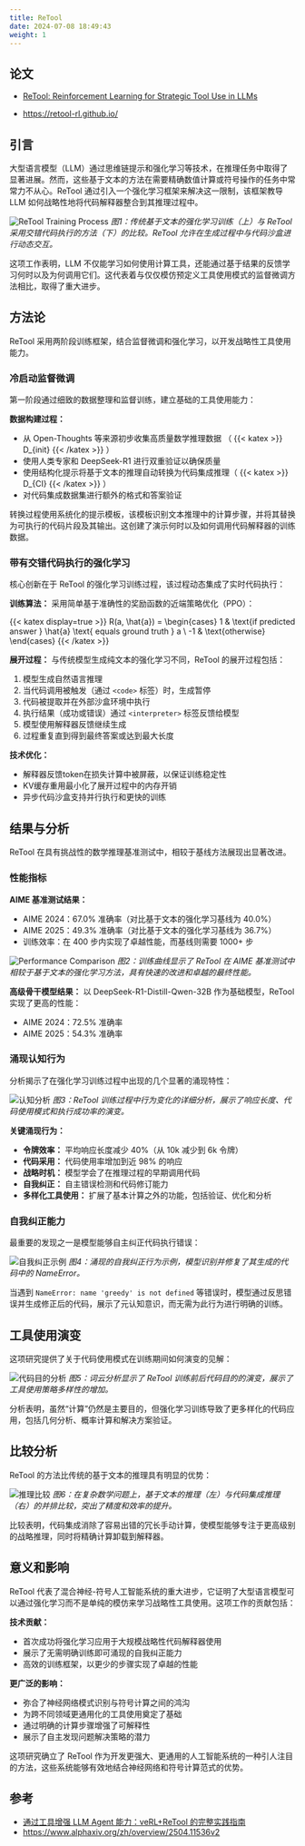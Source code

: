 ```yaml
---
title: ReTool
date: 2024-07-08 18:49:43
weight: 1
---
```



## 论文
+ [ReTool: Reinforcement Learning for Strategic Tool Use in LLMs](https://arxiv.org/pdf/2504.11536v2)

+ https://retool-rl.github.io/



## 引言

大型语言模型（LLM）通过思维链提示和强化学习等技术，在推理任务中取得了显著进展。然而，这些基于文本的方法在需要精确数值计算或符号操作的任务中常常力不从心。ReTool 通过引入一个强化学习框架来解决这一限制，该框架教导 LLM 如何战略性地将代码解释器整合到其推理过程中。

![ReTool Training Process](https://paper-assets.alphaxiv.org/figures/2504.11536v2/x2.png) *图1：传统基于文本的强化学习训练（上）与 ReTool 采用交错代码执行的方法（下）的比较。ReTool 允许在生成过程中与代码沙盒进行动态交互。*

这项工作表明，LLM 不仅能学习如何使用计算工具，还能通过基于结果的反馈学习何时以及为何调用它们。这代表着与仅仅模仿预定义工具使用模式的监督微调方法相比，取得了重大进步。

## 方法论

ReTool 采用两阶段训练框架，结合监督微调和强化学习，以开发战略性工具使用能力。

### 冷启动监督微调

第一阶段通过细致的数据整理和监督训练，建立基础的工具使用能力：

**数据构建过程：**

- 从 Open-Thoughts 等来源初步收集高质量数学推理数据 （ {{< katex >}} D_{init} {{< /katex >}} ）
- 使用人类专家和 DeepSeek-R1 进行双重验证以确保质量
- 使用结构化提示将基于文本的推理自动转换为代码集成推理（ {{< katex >}} D_{CI} {{< /katex >}} ）
- 对代码集成数据集进行额外的格式和答案验证

转换过程使用系统化的提示模板，该模板识别文本推理中的计算步骤，并将其替换为可执行的代码片段及其输出。这创建了演示何时以及如何调用代码解释器的训练数据。

### 带有交错代码执行的强化学习

核心创新在于 ReTool 的强化学习训练过程，该过程动态集成了实时代码执行：

**训练算法：** 采用简单基于准确性的奖励函数的近端策略优化（PPO）：

{{< katex display=true >}}
R(a, \hat{a}) = \begin{cases} 1 & \text{if predicted answer } \hat{a} \text{ equals ground truth } a \\ -1 & \text{otherwise} \end{cases}
{{< /katex >}}



**展开过程：** 与传统模型生成纯文本的强化学习不同，ReTool 的展开过程包括：

1. 模型生成自然语言推理
2. 当代码调用被触发（通过 `<code>` 标签）时，生成暂停
3. 代码被提取并在外部沙盒环境中执行
4. 执行结果（成功或错误）通过 `<interpreter>` 标签反馈给模型
5. 模型使用解释器反馈继续生成
6. 过程重复直到得到最终答案或达到最大长度

**技术优化：**

- 解释器反馈token在损失计算中被屏蔽，以保证训练稳定性
- KV缓存重用最小化了展开过程中的内存开销
- 异步代码沙盒支持并行执行和更快的训练

## 结果与分析

ReTool 在具有挑战性的数学推理基准测试中，相较于基线方法展现出显著改进。

### 性能指标

**AIME 基准测试结果：**

- AIME 2024：67.0% 准确率（对比基于文本的强化学习基线为 40.0%）
- AIME 2025：49.3% 准确率（对比基于文本的强化学习基线为 36.7%）
- 训练效率：在 400 步内实现了卓越性能，而基线则需要 1000+ 步

![Performance Comparison](https://paper-assets.alphaxiv.org/figures/2504.11536v2/x1.png) *图2：训练曲线显示了 ReTool 在 AIME 基准测试中相较于基于文本的强化学习方法，具有快速的改进和卓越的最终性能。*

**高级骨干模型结果：** 以 DeepSeek-R1-Distill-Qwen-32B 作为基础模型，ReTool 实现了更高的性能：

- AIME 2024：72.5% 准确率
- AIME 2025：54.3% 准确率

### 涌现认知行为

分析揭示了在强化学习训练过程中出现的几个显著的涌现特性：

![认知分析](https://paper-assets.alphaxiv.org/figures/2504.11536v2/x3.png) *图3：ReTool 训练过程中行为变化的详细分析，展示了响应长度、代码使用模式和执行成功率的演变。*

**关键涌现行为：**

- **令牌效率：** 平均响应长度减少 40%（从 10k 减少到 6k 令牌）
- **代码采用：** 代码使用率增加到近 98% 的响应
- **战略时机：** 模型学会了在推理过程的早期调用代码
- **自我纠正：** 自主错误检测和代码修订能力
- **多样化工具使用：** 扩展了基本计算之外的功能，包括验证、优化和分析

### 自我纠正能力

最重要的发现之一是模型能够自主纠正代码执行错误：

![自我纠正示例](https://paper-assets.alphaxiv.org/figures/2504.11536v2/x4.png) *图4：涌现的自我纠正行为示例，模型识别并修复了其生成的代码中的 NameError。*

当遇到 `NameError: name 'greedy' is not defined` 等错误时，模型通过反思错误并生成修正后的代码，展示了元认知意识，而无需为此行为进行明确的训练。

## 工具使用演变

这项研究提供了关于代码使用模式在训练期间如何演变的见解：

![代码目的分析](https://paper-assets.alphaxiv.org/figures/2504.11536v2/pie_chart.png) *图5：词云分析显示了 ReTool 训练前后代码目的的演变，展示了工具使用策略多样性的增加。*

分析表明，虽然“计算”仍然是主要目的，但强化学习训练导致了更多样化的代码应用，包括几何分析、概率计算和解决方案验证。

## 比较分析

ReTool 的方法比传统的基于文本的推理具有明显的优势：

![推理比较](https://paper-assets.alphaxiv.org/figures/2504.11536v2/x5.png) *图6：在复杂数学问题上，基于文本的推理（左）与代码集成推理（右）的并排比较，突出了精度和效率的提升。*

比较表明，代码集成消除了容易出错的冗长手动计算，使模型能够专注于更高级别的战略推理，同时将精确计算卸载到解释器。

## 意义和影响

ReTool 代表了混合神经-符号人工智能系统的重大进步，它证明了大型语言模型可以通过强化学习而不是单纯的模仿来学习战略性工具使用。这项工作的贡献包括：

**技术贡献：**

- 首次成功将强化学习应用于大规模战略性代码解释器使用
- 展示了无需明确训练即可涌现的自我纠正能力
- 高效的训练框架，以更少的步骤实现了卓越的性能

**更广泛的影响：**

- 弥合了神经网络模式识别与符号计算之间的鸿沟
- 为跨不同领域更通用化的工具使用奠定了基础
- 通过明确的计算步骤增强了可解释性
- 展示了自主发现问题解决策略的潜力

这项研究确立了 ReTool 作为开发更强大、更通用的人工智能系统的一种引人注目的方法，这些系统能够有效地结合神经网络和符号计算范式的优势。



## 参考
+ [通过工具增强 LLM Agent 能力：veRL+ReTool 的完整实践指南](https://mp.weixin.qq.com/s/uGG2eOJXtx5yIkU-hO2pwA)
+ https://www.alphaxiv.org/zh/overview/2504.11536v2

